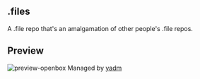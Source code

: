 ## .files

A .file repo that's an amalgamation of other people's .file repos.

## Preview
![preview-openbox](https://raw.githubusercontent.com/unathi-skosana/.files/master/preview.png)
Managed by [yadm](https://github.com/TheLocehiliosan/yadm)
